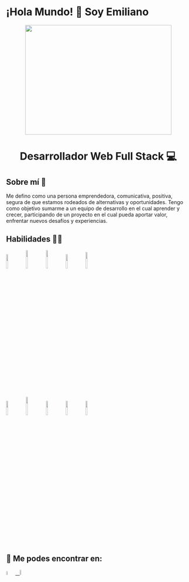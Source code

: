 # ¡Hola Mundo! 👋 Soy Emiliano

<div align="center">
	<img width="400px" height="300px" src="https://devpunch.com/img/Dev-At-Work-Gif.jpg">
</div>

<h1 align="center">
Desarrollador Web Full Stack 💻
</h1>

## Sobre mí 📌
Me defino como una persona emprendedora, comunicativa, positiva, segura de que estamos rodeados de alternativas y oportunidades. Tengo como objetivo sumarme a un equipo de desarrollo en el cual aprender y crecer, participando de un proyecto en el cual pueda aportar valor, enfrentar nuevos desafíos y experiencias.

## Habilidades 👨‍💻

<p>
  <code><img width="10%" src="https://www.vectorlogo.zone/logos/w3_html5/w3_html5-ar21.svg"></code>
  <code><img width="10%" height="50px" src="https://github.com/WanCirone/wancirone/blob/main/logos/1200px-Devicon-css3-plain.svg.png"></code>
  <code><img width="10%" height="50px" src="https://github.com/WanCirone/wancirone/blob/main/logos/javascript-1.svg"></code>
  <code><img width="10%" src="https://www.vectorlogo.zone/logos/reactjs/reactjs-ar21.svg"></code>
  <code><img width="10%" height="45" src="https://cdn.worldvectorlogo.com/logos/redux.svg"></code>
  <br />
  <code><img width="10%" src="https://www.vectorlogo.zone/logos/nodejs/nodejs-ar21.svg"></code>
  <code><img  width="10%" height="50px" src="https://github.com/WanCirone/wancirone/blob/main/logos/expressjs.svg"></code>
  <code><img width="10%" src="https://www.vectorlogo.zone/logos/postgresql/postgresql-ar21.svg"></code>
  <code><img width="10%" src="https://www.vectorlogo.zone/logos/sequelizejs/sequelizejs-ar21.svg"></code>
  <code><img width="10%" src="https://www.vectorlogo.zone/logos/git-scm/git-scm-ar21.svg"></code>
  <br />
</p>

## :paperclip: Me podes encontrar en:
<span >
<a href="https://www.linkedin.com/in/emilianoduartes" ><img width="5%" src="https://upload.wikimedia.org/wikipedia/commons/thumb/c/ca/LinkedIn_logo_initials.png/600px-LinkedIn_logo_initials.png"> &nbsp;
<a href="mailto:emilianoduartes@gmail.com" ><img width="6%" src="https://upload.wikimedia.org/wikipedia/commons/thumb/8/8c/Gmail_Icon_%282013-2020%29.svg/512px-Gmail_Icon_%282013-2020%29.svg.png">
</span>

